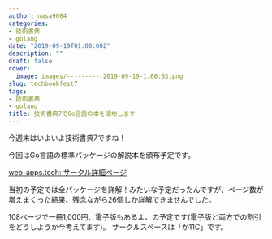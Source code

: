 ```yaml
---
author: nasa9084
categories:
- 技術書典
- golang
date: "2019-09-19T01:00:00Z"
description: ""
draft: false
cover:
  image: images/----------2019-09-19-1.00.03.png
slug: techbookfest7
tags:
- 技術書典
- golang
title: 技術書典7でGo言語の本を頒布します
---
```



今週末はいよいよ技術書典7ですね！

今回はGo言語の標準パッケージの解説本を頒布予定です。

[web-apps.tech: サークル詳細ページ](https://techbookfest.org/event/tbf07/circle/5694676325629952)

当初の予定では全パッケージを詳解！みたいな予定だったんですが、ページ数が増えまくった結果、残念ながら26個しか詳解できませんでした。

108ページで一冊1,000円、電子版もあるよ、の予定です(電子版と両方での割引をどうしようか今考えてます)。
サークルスペースは「か11C」です。



